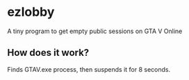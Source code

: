 # ezlobby
A tiny program to get empty public sessions on GTA V Online
## How does it work?
Finds GTAV.exe process, then suspends it for 8 seconds.

